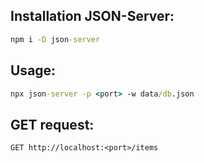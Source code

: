 ## Installation JSON-Server:
```cmd
npm i -D json-server
```

## Usage:
```cmd
npx json-server -p <port> -w data/db.json
```

## GET request:
``` postman
GET http://localhost:<port>/items
```